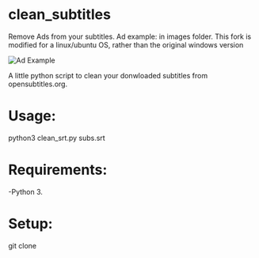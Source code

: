 # clean_subtitles
Remove Ads from your subtitles.
Ad example: in images folder.
This fork is modified for a linux/ubuntu OS, rather than the original windows version

![Ad Example](images/ad_example.png)


A little python script to clean your donwloaded subtitles from opensubtitles.org.

# Usage:
python3 clean_srt.py subs.srt

# Requirements:
-Python 3.

# Setup:
git clone 
